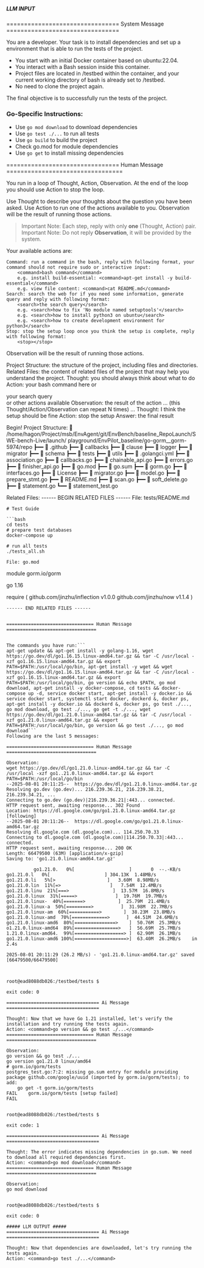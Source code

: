 ##### LLM INPUT #####
================================ System Message ================================

You are a developer. Your task is to install dependencies and set up a environment that is able to run the tests of the project.

- You start with an initial Docker container based on ubuntu:22.04.
- You interact with a Bash session inside this container.
- Project files are located in /testbed within the container, and your current working directory of bash is already set to /testbed.
- No need to clone the project again.

The final objective is to successfully run the tests of the project.


### Go-Specific Instructions:
- Use `go mod download` to download dependencies
- Use `go test ./...` to run all tests
- Use `go build` to build the project
- Check go.mod for module dependencies
- Use `go get` to install missing dependencies


================================ Human Message =================================


You run in a loop of Thought, Action, Observation.
At the end of the loop you should use Action to stop the loop.

Use Thought to describe your thoughts about the question you have been asked.
Use Action to run one of the actions available to you.
Observation will be the result of running those actions.
> Important Note: Each step, reply with only **one** (Thought, Action) pair.
> Important Note: Do not reply **Observation**, it will be provided by the system.

Your available actions are:

    Command: run a command in the bash, reply with following format, your command should not require sudo or interactive input:
        <command>bash command</command>
        e.g. install build-essential: <command>apt-get install -y build-essential</command>
        e.g. view file content: <command>cat README.md</command>
    Search: search the web for if you need some information, generate query and reply with following format:
        <search>the search query</search>
        e.g. <search>how to fix 'No module named setuptools'</search>
        e.g. <search>how to install python3 on ubuntu</search>
        e.g. <search>how to create development environment for python3</search>
    Stop: stop the setup loop once you think the setup is complete, reply with following format:
        <stop></stop>
    

Observation will be the result of running those actions.


Project Structure: the structure of the project, including files and directories.
Related Files: the content of related files of the project that may help you understand the project.
Thought: you should always think about what to do
Action: <command>your bash command here</command> or <search>your search query</search> or other actions available
Observation: the result of the action
... (this Thought/Action/Observation can repeat N times) ...
Thought: I think the setup should be fine
Action: <stop>stop the setup</stop>
Answer: the final result

Begin!
Project Structure: 📂 
/home/hagon/Project/msb/EnvAgent/git/EnvBench/baseline_RepoLaunch/SWE-bench-Live/launch/
playground/EnvPilot_baseline/go-gorm__gorm-5974/repo
┣━━ 📂 .github
┣━━ 📂 callbacks
┣━━ 📂 clause
┣━━ 📂 logger
┣━━ 📂 migrator
┣━━ 📂 schema
┣━━ 📂 tests
┣━━ 📂 utils
┣━━ 📄 .golangci.yml
┣━━ 📄 association.go
┣━━ 📄 callbacks.go
┣━━ 📄 chainable_api.go
┣━━ 📄 errors.go
┣━━ 📄 finisher_api.go
┣━━ 📄 go.mod
┣━━ 📄 go.sum
┣━━ 📄 gorm.go
┣━━ 📄 interfaces.go
┣━━ 📄 License
┣━━ 📄 migrator.go
┣━━ 📄 model.go
┣━━ 📄 prepare_stmt.go
┣━━ 📄 README.md
┣━━ 📄 scan.go
┣━━ 📄 soft_delete.go
┣━━ 📄 statement.go
┗━━ 📄 statement_test.go

Related Files: ------ BEGIN RELATED FILES ------
File: tests/README.md
```
# Test Guide

```bash
cd tests
# prepare test databases
docker-compose up

# run all tests
./tests_all.sh
```

```
File: go.mod
```
module gorm.io/gorm

go 1.16

require (
	github.com/jinzhu/inflection v1.0.0
	github.com/jinzhu/now v1.1.4
)

```
------ END RELATED FILES ------


================================ Human Message =================================


The commands you have run:```
apt-get update && apt-get install -y golang-1.16, wget https://go.dev/dl/go1.16.15.linux-amd64.tar.gz && tar -C /usr/local -xzf go1.16.15.linux-amd64.tar.gz && export PATH=$PATH:/usr/local/go/bin, apt-get install -y wget && wget https://go.dev/dl/go1.16.15.linux-amd64.tar.gz && tar -C /usr/local -xzf go1.16.15.linux-amd64.tar.gz && export PATH=$PATH:/usr/local/go/bin, go version && echo $PATH, go mod download, apt-get install -y docker-compose, cd tests && docker-compose up -d, service docker start, apt-get install -y docker.io && service docker start, systemctl start docker, dockerd &, docker ps, apt-get install -y docker.io && dockerd &, docker ps, go test ./..., go mod download, go test ./..., go get -t ./..., wget https://go.dev/dl/go1.21.0.linux-amd64.tar.gz && tar -C /usr/local -xzf go1.21.0.linux-amd64.tar.gz && export PATH=$PATH:/usr/local/go/bin, go version && go test ./..., go mod download```
Following are the last 5 messages:

================================ Human Message =================================

Observation:
wget https://go.dev/dl/go1.21.0.linux-amd64.tar.gz && tar -C /usr/local -xzf go1..21.0.linux-amd64.tar.gz && export PATH=$PATH:/usr/local/go/bin
--2025-08-01 20:11:25--  https://go.dev/dl/go1.21.0.linux-amd64.tar.gz
Resolving go.dev (go.dev)... 216.239.36.21, 216.239.38.21, 216.239.34.21, ...
Connecting to go.dev (go.dev)|216.239.36.21|:443... connected.
HTTP request sent, awaiting response... 302 Found
Location: https://dl.google.com/go/go1.21.0.linux-amd64.tar.gz [following]
--2025-08-01 20:11:26--  https://dl.google.com/go/go1.21.0.linux-amd64.tar.gz
Resolving dl.google.com (dl.google.com)... 114.250.70.33
Connecting to dl.google.com (dl.google.com)|114.250.70.33|:443... connected.
HTTP request sent, awaiting response... 200 OK
Length: 66479500 (63M) [application/x-gzip]
Saving to: 'go1.21.0.linux-amd64.tar.gz'

          go1.21.0.   0%[                    ]       0  --.-KB/s                        go1.21.0.l   0%[                    ] 304.13K  1.48MB/s                       go1.21.0.li   5%[>                   ]   3.60M  8.98MB/s                      go1.21.0.lin  11%[=>                  ]   7.54M  12.4MB/s                     go1.21.0.linu  21%[===>                ]  13.57M  16.8MB/s                    go1.21.0.linux  31%[=====>              ]  19.76M  19.7MB/s                   go1.21.0.linux-  40%[=======>            ]  25.79M  21.4MB/s                  go1.21.0.linux-a  50%[=========>          ]  31.98M  22.7MB/s                 go1.21.0.linux-am  60%[===========>        ]  38.23M  23.8MB/s                go1.21.0.linux-amd  70%[=============>      ]  44.51M  24.6MB/s               go1.21.0.linux-amd6  80%[===============>    ]  50.76M  25.3MB/s               o1.21.0.linux-amd64  89%[================>   ]  56.69M  25.7MB/s               1.21.0.linux-amd64.  99%[==================> ]  62.90M  26.1MB/s               go1.21.0.linux-amd6 100%[===================>]  63.40M  26.2MB/s    in 2.4s    

2025-08-01 20:11:29 (26.2 MB/s) - 'go1.21.0.linux-amd64.tar.gz' saved [66479500/66479500]



root@ead8088db026:/testbed/tests $

exit code: 0

================================== Ai Message ==================================

Thought: Now that we have Go 1.21 installed, let's verify the installation and try running the tests again.
Action: <command>go version && go test ./...</command>
================================ Human Message =================================

Observation:
go version && go test ./...
go version go1.21.0 linux/amd64
# gorm.io/gorm/tests
postgres_test.go:7:2: missing go.sum entry for module providing package github.com/google/uuid (imported by gorm.io/gorm/tests); to add:
	go get -t gorm.io/gorm/tests
FAIL	gorm.io/gorm/tests [setup failed]
FAIL


root@ead8088db026:/testbed/tests $

exit code: 1

================================== Ai Message ==================================

Thought: The error indicates missing dependencies in go.sum. We need to download all required dependencies first.
Action: <command>go mod download</command>
================================ Human Message =================================

Observation:
go mod download


root@ead8088db026:/testbed/tests $

exit code: 0

##### LLM OUTPUT #####
================================== Ai Message ==================================

Thought: Now that dependencies are downloaded, let's try running the tests again.
Action: <command>go test ./...</command>